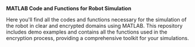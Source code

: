 **MATLAB Code and Functions for Robot Simulation**

Here you'll find all the codes and functions necessary for the simulation of the robot in clear and encrypted domains using MATLAB. This repository includes demo examples and contains all the functions used in the encryption process, providing a comprehensive toolkit for your simulations.
